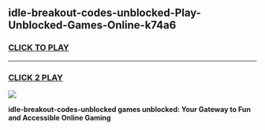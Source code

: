 
## idle-breakout-codes-unblocked-Play-Unblocked-Games-Online-k74a6
<h3>
<a href="https://premium76.site?title=idle-breakout-codes-unblocked&ref=25A">CLICK TO PLAY</a></h3>
<hr>

<h3>
<a href="https://premium76.site?title=idle-breakout-codes-unblocked&ref=25A">CLICK 2 PLAY</a>
  
</h3>

<a href="https://premium76.site?title=idle-breakout-codes-unblocked&ref=25A"><img src="https://clearcache.store/games.png"></a>


**idle-breakout-codes-unblocked games unblocked: Your Gateway to Fun and Accessible Online Gaming**
